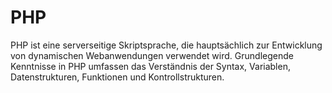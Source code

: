 # PHP
 PHP ist eine serverseitige Skriptsprache, die hauptsächlich zur Entwicklung von dynamischen Webanwendungen verwendet wird. Grundlegende Kenntnisse in PHP umfassen das Verständnis der Syntax, Variablen, Datenstrukturen, Funktionen und Kontrollstrukturen. 
